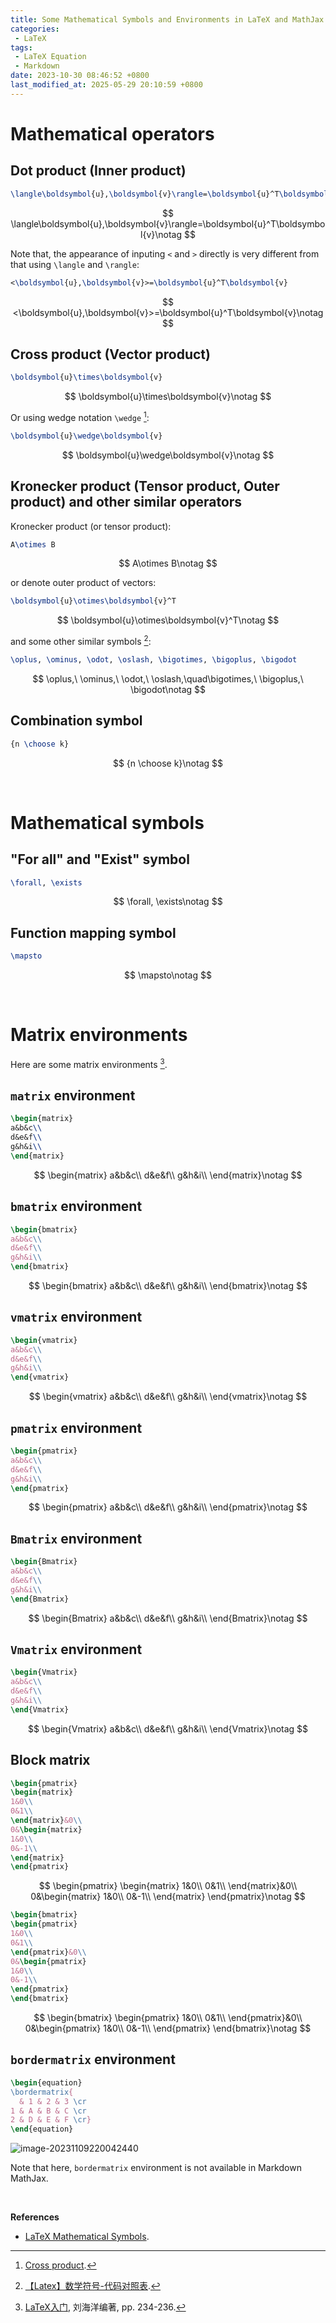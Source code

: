 ```yaml
---
title: Some Mathematical Symbols and Environments in LaTeX and MathJax
categories:
 - LaTeX
tags:
 - LaTeX Equation
 - Markdown
date: 2023-10-30 08:46:52 +0800
last_modified_at: 2025-05-29 20:10:59 +0800
---
```


# Mathematical operators

## Dot product (Inner product)

```latex
\langle\boldsymbol{u},\boldsymbol{v}\rangle=\boldsymbol{u}^T\boldsymbol{v}
```

$$
\langle\boldsymbol{u},\boldsymbol{v}\rangle=\boldsymbol{u}^T\boldsymbol{v}\notag
$$

Note that, the appearance of inputing `<` and `>` directly is very different from that using `\langle` and `\rangle`:

```latex
<\boldsymbol{u},\boldsymbol{v}>=\boldsymbol{u}^T\boldsymbol{v}
```

$$
<\boldsymbol{u},\boldsymbol{v}>=\boldsymbol{u}^T\boldsymbol{v}\notag
$$

## Cross product (Vector product)

```latex
\boldsymbol{u}\times\boldsymbol{v}
```

$$
\boldsymbol{u}\times\boldsymbol{v}\notag
$$

Or using wedge notation `\wedge` [^1]:

```latex
\boldsymbol{u}\wedge\boldsymbol{v}
```

$$
\boldsymbol{u}\wedge\boldsymbol{v}\notag
$$

## Kronecker product (Tensor product, Outer product) and other similar operators

Kronecker product (or tensor product): 

```latex
A\otimes B
```


$$
A\otimes B\notag
$$

or denote outer product of vectors:

```latex
\boldsymbol{u}\otimes\boldsymbol{v}^T
```

$$
\boldsymbol{u}\otimes\boldsymbol{v}^T\notag
$$


and some other similar symbols [^2]:

```latex
\oplus, \ominus, \odot, \oslash, \bigotimes, \bigoplus, \bigodot
```

$$
\oplus,\ \ominus,\ \odot,\ \oslash,\quad\bigotimes,\ \bigoplus,\ \bigodot\notag
$$

## Combination symbol

```latex
{n \choose k}
```

$$
{n \choose k}\notag
$$

<br>

# Mathematical symbols

## "For all" and "Exist" symbol

```latex
\forall, \exists
```

$$
\forall, \exists\notag
$$

## Function mapping symbol

```latex
\mapsto
```

$$
\mapsto\notag
$$

<br>

# Matrix environments

Here are some matrix environments [^3].

## `matrix` environment

```latex
\begin{matrix}
a&b&c\\
d&e&f\\
g&h&i\\
\end{matrix}
```

$$
\begin{matrix}
a&b&c\\
d&e&f\\
g&h&i\\
\end{matrix}\notag
$$

## `bmatrix` environment

```latex
\begin{bmatrix}
a&b&c\\
d&e&f\\
g&h&i\\
\end{bmatrix}
```

$$
\begin{bmatrix}
a&b&c\\
d&e&f\\
g&h&i\\
\end{bmatrix}\notag
$$

## `vmatrix` environment

```latex
\begin{vmatrix}
a&b&c\\
d&e&f\\
g&h&i\\
\end{vmatrix}
```

$$
\begin{vmatrix}
a&b&c\\
d&e&f\\
g&h&i\\
\end{vmatrix}\notag
$$

## `pmatrix` environment

```latex
\begin{pmatrix}
a&b&c\\
d&e&f\\
g&h&i\\
\end{pmatrix}
```

$$
\begin{pmatrix}
a&b&c\\
d&e&f\\
g&h&i\\
\end{pmatrix}\notag
$$

## `Bmatrix` environment

```latex
\begin{Bmatrix}
a&b&c\\
d&e&f\\
g&h&i\\
\end{Bmatrix}
```

$$
\begin{Bmatrix}
a&b&c\\
d&e&f\\
g&h&i\\
\end{Bmatrix}\notag
$$

## `Vmatrix` environment

```latex
\begin{Vmatrix}
a&b&c\\
d&e&f\\
g&h&i\\
\end{Vmatrix}
```

$$
\begin{Vmatrix}
a&b&c\\
d&e&f\\
g&h&i\\
\end{Vmatrix}\notag
$$

## Block matrix

```latex
\begin{pmatrix}
\begin{matrix}
1&0\\
0&1\\
\end{matrix}&0\\
0&\begin{matrix}
1&0\\
0&-1\\
\end{matrix}
\end{pmatrix}
```

$$
\begin{pmatrix}
\begin{matrix}
1&0\\
0&1\\
\end{matrix}&0\\
0&\begin{matrix}
1&0\\
0&-1\\
\end{matrix}
\end{pmatrix}\notag
$$

```latex
\begin{bmatrix}
\begin{pmatrix}
1&0\\
0&1\\
\end{pmatrix}&0\\
0&\begin{pmatrix}
1&0\\
0&-1\\
\end{pmatrix}
\end{bmatrix}
```

$$
\begin{bmatrix}
\begin{pmatrix}
1&0\\
0&1\\
\end{pmatrix}&0\\
0&\begin{pmatrix}
1&0\\
0&-1\\
\end{pmatrix}
\end{bmatrix}\notag
$$

## `bordermatrix` environment

```latex
\begin{equation}
\bordermatrix{
  & 1 & 2 & 3 \cr
1 & A & B & C \cr
2 & D & E & F \cr} 
\end{equation}
```

![image-20231109220042440](https://raw.githubusercontent.com/HelloWorld-1017/blog-images/main/imgs/202311092202616.png)

Note that here, `bordermatrix` environment is not available in Markdown MathJax.

<br>

**References**

- [LaTeX Mathematical Symbols](https://www.cmor-faculty.rice.edu/~heinken/latex/symbols.pdf).

[^1]: [Cross product](https://en.wikipedia.org/wiki/Cross_product).
[^2]: [【Latex】数学符号-代码对照表](https://su-lemon.gitee.io/post/73a19565.html).
[^3]: [LaTeX入门](https://yun.weicheng.men/Book/LaTeX%E5%85%A5%E9%97%A8.pdf), 刘海洋编著, pp. 234-236.